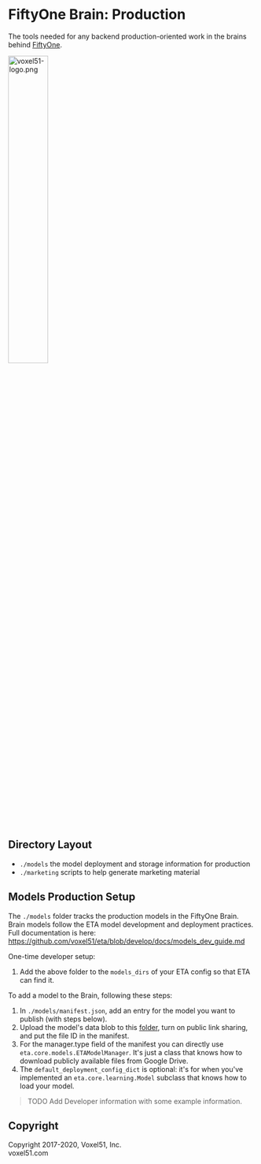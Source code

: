 # FiftyOne Brain: Production

The tools needed for any backend production-oriented work in the brains behind
[FiftyOne](https://github.com/voxel51/fiftyone).

<img src="https://user-images.githubusercontent.com/3719547/74191434-8fe4f500-4c21-11ea-8d73-555edfce0854.png" alt="voxel51-logo.png" width="40%"/>

## Directory Layout

-   `./models` the model deployment and storage information for production
-   `./marketing` scripts to help generate marketing material

## Models Production Setup

The `./models` folder tracks the production models in the FiftyOne Brain. Brain
models follow the ETA model development and deployment practices. Full
documentation is here:
<https://github.com/voxel51/eta/blob/develop/docs/models_dev_guide.md>

One-time developer setup:

1. Add the above folder to the `models_dirs` of your ETA config so that ETA can
   find it.

To add a model to the Brain, following these steps:

1. In `./models/manifest.json`, add an entry for the model you want to publish
   (with steps below).
2. Upload the model's data blob to this
   [folder](https://drive.google.com/drive/u/1/folders/15lu2orhqGocHHgkprcye1gNXrFk2wrW0),
   turn on public link sharing, and put the file ID in the manifest.
3. For the manager.type field of the manifest you can directly use
   `eta.core.models.ETAModelManager`. It's just a class that knows how to
   download publicly available files from Google Drive.
4. The `default_deployment_config_dict` is optional: it's for when you've
   implemented an `eta.core.learning.Model` subclass that knows how to load
   your model.

> TODO Add Developer information with some example information.

## Copyright

Copyright 2017-2020, Voxel51, Inc.<br> voxel51.com
